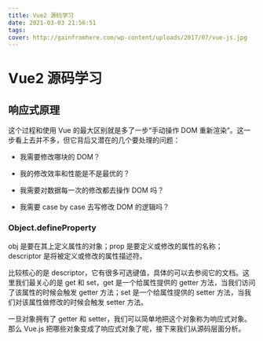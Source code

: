 ```yaml
---
title: Vue2 源码学习
date: 2021-03-03 21:56:51
tags:
cover: http://gainfromhere.com/wp-content/uploads/2017/07/vue-js.jpg
---
```

# Vue2 源码学习

## 响应式原理

这个过程和使用 Vue 的最大区别就是多了一步“手动操作 DOM 重新渲染”。这一步看上去并不多，但它背后又潜在的几个要处理的问题：

+ 我需要修改哪块的 DOM？

+ 我的修改效率和性能是不是最优的？

+ 我需要对数据每一次的修改都去操作 DOM 吗？

+ 我需要 case by case 去写修改 DOM 的逻辑吗？

### Object.defineProperty

obj 是要在其上定义属性的对象；prop 是要定义或修改的属性的名称；descriptor 是将被定义或修改的属性描述符。

比较核心的是 descriptor，它有很多可选键值，具体的可以去参阅它的文档。这里我们最关心的是 get 和 set，get 是一个给属性提供的 getter 方法，当我们访问了该属性的时候会触发 getter 方法；set 是一个给属性提供的 setter 方法，当我们对该属性做修改的时候会触发 setter 方法。

一旦对象拥有了 getter 和 setter，我们可以简单地把这个对象称为响应式对象。那么 Vue.js 把哪些对象变成了响应式对象了呢，接下来我们从源码层面分析。